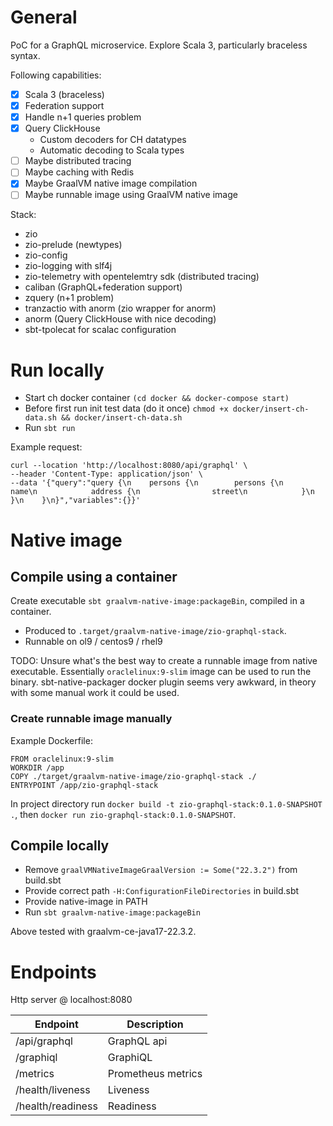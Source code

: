 # General

PoC for a GraphQL microservice. Explore Scala 3, particularly braceless syntax.

Following capabilities:
- [x] Scala 3 (braceless)
- [x] Federation support
- [x] Handle n+1 queries problem
- [x] Query ClickHouse
  - Custom decoders for CH datatypes
  - Automatic decoding to Scala types 
- [ ] Maybe distributed tracing
- [ ] Maybe caching with Redis
- [x] Maybe GraalVM native image compilation
- [ ] Maybe runnable image using GraalVM native image

Stack:

- zio
- zio-prelude (newtypes)
- zio-config
- zio-logging with slf4j
- zio-telemetry with opentelemtry sdk (distributed tracing)
- caliban (GraphQL+federation support)
- zquery (n+1 problem)
- tranzactio with anorm (zio wrapper for anorm)
- anorm (Query ClickHouse with nice decoding)
- sbt-tpolecat for scalac configuration

# Run locally

- Start ch docker container `(cd docker && docker-compose start)`
- Before first run init test data (do it once) `chmod +x docker/insert-ch-data.sh && docker/insert-ch-data.sh`
- Run `sbt run`

Example request:

```
curl --location 'http://localhost:8080/api/graphql' \
--header 'Content-Type: application/json' \
--data '{"query":"query {\n    persons {\n        persons {\n            name\n            address {\n                street\n            }\n        }\n    }\n}","variables":{}}'
```

# Native image 

## Compile using a container

Create executable `sbt graalvm-native-image:packageBin`, compiled in a container. 

- Produced to `.target/graalvm-native-image/zio-graphql-stack`.
- Runnable on ol9 / centos9 / rhel9

TODO: Unsure what's the best way to create a runnable image from native executable. Essentially `oraclelinux:9-slim` image can be used
to run the binary. sbt-native-packager docker plugin seems very awkward, in theory with some manual work it could be used.

### Create runnable image manually

Example Dockerfile:

```
FROM oraclelinux:9-slim
WORKDIR /app
COPY ./target/graalvm-native-image/zio-graphql-stack ./
ENTRYPOINT /app/zio-graphql-stack
```

In project directory run `docker build -t zio-graphql-stack:0.1.0-SNAPSHOT .`, then `docker run zio-graphql-stack:0.1.0-SNAPSHOT`.

## Compile locally

- Remove `graalVMNativeImageGraalVersion := Some("22.3.2")` from build.sbt
- Provide correct path `-H:ConfigurationFileDirectories` in build.sbt
- Provide native-image in PATH 
- Run `sbt graalvm-native-image:packageBin`

Above tested with graalvm-ce-java17-22.3.2.

# Endpoints

Http server @ localhost:8080

| Endpoint          | Description        |
|-------------------|--------------------|
| /api/graphql      | GraphQL api        |
| /graphiql         | GraphiQL           |
| /metrics          | Prometheus metrics |
| /health/liveness  | Liveness           |
| /health/readiness | Readiness          |
